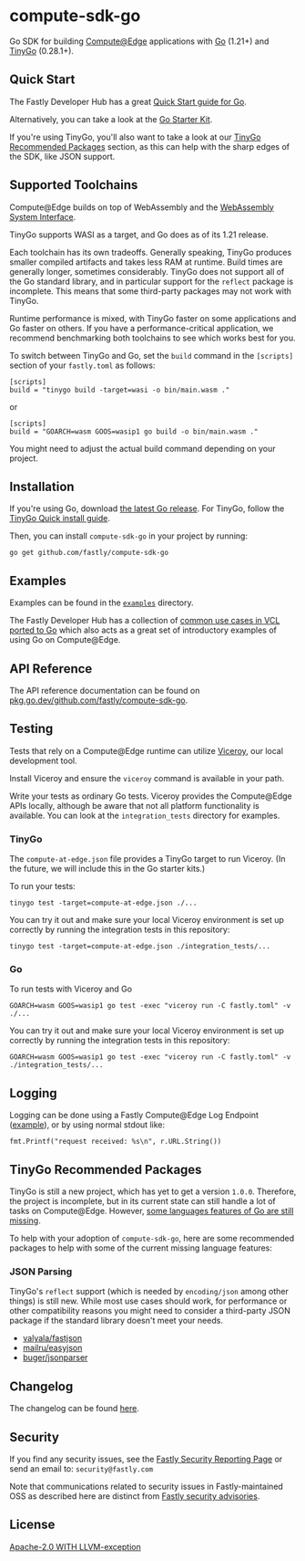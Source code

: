 # compute-sdk-go

Go SDK for building [Compute@Edge](https://www.fastly.com/products/edge-compute/serverless) applications with [Go](https://go.dev) (1.21+) and [TinyGo](https://tinygo.org/) (0.28.1+).

## Quick Start

The Fastly Developer Hub has a great [Quick Start guide for Go](https://developer.fastly.com/learning/compute/go/).

Alternatively, you can take a look at the [Go Starter Kit](https://github.com/fastly/compute-starter-kit-go-default).

If you're using TinyGo, you'll also want to take a look at our [TinyGo Recommended Packages](#tinygo-recommended-packages) section, as this can help with the sharp edges of the SDK, like JSON support.

## Supported Toolchains

Compute@Edge builds on top of WebAssembly and the [WebAssembly System Interface](https://wasi.dev/).

TinyGo supports WASI as a target, and Go does as of its 1.21 release.

Each toolchain has its own tradeoffs.  Generally speaking, TinyGo produces smaller compiled artifacts and takes less RAM at runtime.  Build times are generally longer, sometimes considerably.  TinyGo does not support all of the Go standard library, and in particular support for the `reflect` package is incomplete.  This means that some third-party packages may not work with TinyGo.

Runtime performance is mixed, with TinyGo faster on some applications and Go faster on others.  If you have a performance-critical application, we recommend benchmarking both toolchains to see which works best for you.

To switch between TinyGo and Go, set the `build` command in the `[scripts]` section of your `fastly.toml` as follows:

    [scripts]
    build = "tinygo build -target=wasi -o bin/main.wasm ."

or

    [scripts]
    build = "GOARCH=wasm GOOS=wasip1 go build -o bin/main.wasm ."

You might need to adjust the actual build command depending on your project.

## Installation

If you're using Go, download [the latest Go release](https://go.dev/dl/). For TinyGo, follow the [TinyGo Quick install guide](https://tinygo.org/getting-started/install/).

Then, you can install `compute-sdk-go` in your project by running:

`go get github.com/fastly/compute-sdk-go`

## Examples

Examples can be found in the [`examples`](./_examples) directory.

The Fastly Developer Hub has a collection of [common use cases in VCL ported to Go](https://developer.fastly.com/learning/compute/migrate/) which also acts as a great set of introductory examples of using Go on Compute@Edge.

## API Reference

The API reference documentation can be found on [pkg.go.dev/github.com/fastly/compute-sdk-go](https://pkg.go.dev/github.com/fastly/compute-sdk-go).

## Testing

Tests that rely on a Compute@Edge runtime can utilize [Viceroy](https://github.com/fastly/Viceroy), our local development tool.

Install Viceroy and ensure the `viceroy` command is available in your path.

Write your tests as ordinary Go tests.  Viceroy provides the Compute@Edge APIs locally, although be aware that not all platform functionality is available.  You can look at the `integration_tests` directory for examples.

### TinyGo

The `compute-at-edge.json` file provides a TinyGo target to run Viceroy.  (In the future, we will include this in the Go starter kits.)

To run your tests:

    tinygo test -target=compute-at-edge.json ./...

You can try it out and make sure your local Viceroy environment is set up correctly by running the integration tests in this repository:

    tinygo test -target=compute-at-edge.json ./integration_tests/...

###  Go

To run tests with Viceroy and Go

    GOARCH=wasm GOOS=wasip1 go test -exec "viceroy run -C fastly.toml" -v ./...

You can try it out and make sure your local Viceroy environment is set up correctly by running the integration tests in this repository:

    GOARCH=wasm GOOS=wasip1 go test -exec "viceroy run -C fastly.toml" -v ./integration_tests/...

## Logging

Logging can be done using a Fastly Compute@Edge Log Endpoint ([example](./_examples/logging-and-env/main.go)), or by using normal stdout like:

```
fmt.Printf("request received: %s\n", r.URL.String())
```

## TinyGo Recommended Packages

TinyGo is still a new project, which has yet to get a version `1.0.0`. Therefore, the project is incomplete, but in its current state can still handle a lot of tasks on Compute@Edge. However, [some languages features of Go are still missing](https://tinygo.org/docs/reference/lang-support/).

To help with your adoption of `compute-sdk-go`, here are some recommended packages to help with some of the current missing language features:

### JSON Parsing

TinyGo's  `reflect` support (which is needed by `encoding/json` among other things) is still new. While most use cases should work, for performance or other compatibility reasons you might need to consider a third-party JSON package if the standard library doesn't meet your needs.

* [valyala/fastjson](https://github.com/valyala/fastjson)
* [mailru/easyjson](https://github.com/mailru/easyjson)
* [buger/jsonparser](https://github.com/buger/jsonparser)

## Changelog

The changelog can be found [here](./CHANGELOG.md).

## Security

If you find any security issues, see the [Fastly Security Reporting Page](https://www.fastly.com/security/report-security-issue) or send an email to: `security@fastly.com`

Note that communications related to security issues in Fastly-maintained OSS as described here are distinct from [Fastly security advisories](https://www.fastly.com/security-advisories).

## License

[Apache-2.0 WITH LLVM-exception](./LICENSE)
